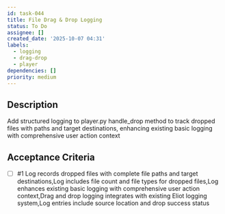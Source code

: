 ```yaml
---
id: task-044
title: File Drag & Drop Logging
status: To Do
assignee: []
created_date: '2025-10-07 04:31'
labels:
  - logging
  - drag-drop
  - player
dependencies: []
priority: medium
---
```


## Description

Add structured logging to player.py handle_drop method to track dropped files with paths and target destinations, enhancing existing basic logging with comprehensive user action context

## Acceptance Criteria
<!-- AC:BEGIN -->
- [ ] #1 Log records dropped files with complete file paths and target destinations,Log includes file count and file types for dropped files,Log enhances existing basic logging with comprehensive user action context,Drag and drop logging integrates with existing Eliot logging system,Log entries include source location and drop success status
<!-- AC:END -->
